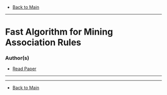 * [Back to Main](../README.md)
---

# Fast Algorithm for Mining Association Rules
### Author(s)
* [Read Paper](../papers/230916%20fast_mining.pdf)

---



---
* [Back to Main](../README.md)
